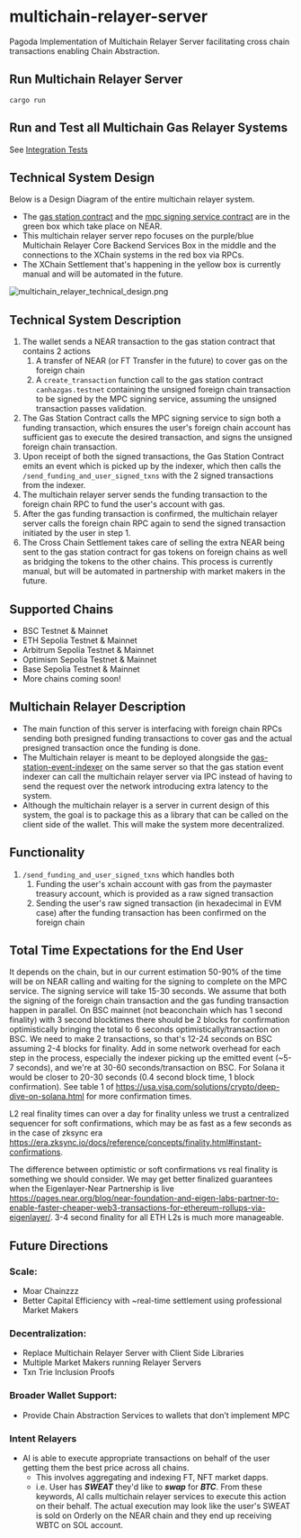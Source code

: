 # multichain-relayer-server
Pagoda Implementation of Multichain Relayer Server facilitating cross chain transactions enabling Chain Abstraction.

## Run Multichain Relayer Server
`cargo run`

## Run and Test all Multichain Gas Relayer Systems
See [Integration Tests](https://github.com/near/multichain-relayer-server/blob/main/integration_tests/README.md)

## Technical System Design
Below is a Design Diagram of the entire multichain relayer system.

- The [gas station contract](https://github.com/near/multichain-gas-station-contract) and the [mpc signing service contract](https://github.com/near/mpc-recovery/tree/main/contract) are in the green box which take place on NEAR.
- This multichain relayer server repo focuses on the purple/blue Multichain Relayer Core Backend Services Box in the middle and the connections to the XChain systems in the red box via RPCs.
- The XChain Settlement that's happening in the yellow box is currently manual and will be automated in the future.

![multichain_relayer_technical_design.png](multichain_relayer_technical_design.png)

## Technical System Description
1. The wallet sends a NEAR transaction to the gas station contract that contains 2 actions
   1. A transfer of NEAR (or FT Transfer in the future) to cover gas on the foreign chain
   2. A `create_transaction` function call to the gas station contract `canhazgas.testnet` containing the unsigned foreign chain transaction to be signed by the MPC signing service, assuming the unsigned transaction passes validation.
2. The Gas Station Contract calls the MPC signing service to sign both a funding transaction, which ensures the user's foreign chain account has sufficient gas to execute the desired transaction, and signs the unsigned foreign chain transaction.
3. Upon receipt of both the signed transactions, the Gas Station Contract emits an event which is picked up by the indexer, which then calls the `/send_funding_and_user_signed_txns` with the 2 signed transactions from the indexer.
4. The multichain relayer server sends the funding transaction to the foreign chain RPC to fund the user's account with gas.
5. After the gas funding transaction is confirmed, the multichain relayer server calls the foreign chain RPC again to send the signed transaction initiated by the user in step 1.
6. The Cross Chain Settlement takes care of selling the extra NEAR being sent to the gas station contract for gas tokens on foreign chains as well as bridging the tokens to the other chains. This process is currently manual, but will be automated in partnership with market makers in the future.

## Supported Chains
- BSC Testnet & Mainnet 
- ETH Sepolia Testnet & Mainnet
- Arbitrum Sepolia Testnet & Mainnet
- Optimism Sepolia Testnet & Mainnet
- Base Sepolia Testnet & Mainnet
- More chains coming soon!

## Multichain Relayer Description
- The main function of this server is interfacing with foreign chain RPCs sending both presigned funding transactions to cover gas and the actual presigned transaction once the funding is done. 
- The Multichain relayer is meant to be deployed alongside the [gas-station-event-indexer](https://github.com/near/gas-station-event-indexer) on the same server so that the gas station event indexer can call the multichain relayer server via IPC instead of having to send the request over the network introducing extra latency to the system.
- Although the multichain relayer is a server in current design of this system, the goal is to package this as a library that can be called on the client side of the wallet. This will make the system more decentralized.
 

## Functionality
1. `/send_funding_and_user_signed_txns` which handles both
   1. Funding the user's xchain account with gas from the paymaster treasury account, which is provided as a raw signed transaction
   2. Sending the user's raw signed transaction (in hexadecimal in EVM case) after the funding transaction has been confirmed on the foreign chain

## Total Time Expectations for the End User
It depends on the chain, but in our current estimation 50-90% of the time will be on NEAR calling and waiting for the signing to complete on the MPC service. 
The signing service will take 15-30 seconds. 
We assume that both the signing of the foreign chain transaction and the gas funding transaction happen in parallel. 
On BSC mainnet (not beaconchain which has 1 second finality) with 3 second blocktimes there should be 2 blocks for confirmation optimistically bringing the total to 6 seconds optimistically/transaction on BSC. 
We need to make 2 transactions, so that's 12-24 seconds on BSC assuming 2-4 blocks for finality. Add in some network overhead for each step in the process, especially the indexer picking up the emitted event (~5-7 seconds), and we're at 30-60 seconds/transaction on BSC. 
For Solana it would be closer to 20-30 seconds (0.4 second block time, 1 block confirmation). See table 1 of https://usa.visa.com/solutions/crypto/deep-dive-on-solana.html for more confirmation times. 


L2 real finality times can over a day for finality unless we trust a centralized sequencer for soft confirmations, which may be as fast as a few seconds as in the case of zksync era https://era.zksync.io/docs/reference/concepts/finality.html#instant-confirmations.

The difference between optimistic or soft confirmations vs real finality is something we should consider. We may get better finalized guarantees when the Eigenlayer-Near Partnership is live https://pages.near.org/blog/near-foundation-and-eigen-labs-partner-to-enable-faster-cheaper-web3-transactions-for-ethereum-rollups-via-eigenlayer/. 3-4 second finality for all ETH L2s is much more manageable.

## Future Directions
### Scale:
- Moar Chainzzz
- Better Capital Efficiency with ~real-time settlement using professional Market Makers
### Decentralization:
- Replace Multichain Relayer Server with Client Side Libraries
- Multiple Market Makers running Relayer Servers
- Txn Trie Inclusion Proofs
### Broader Wallet Support:
- Provide Chain Abstraction Services to wallets that don’t implement MPC
### Intent Relayers
- AI is able to execute appropriate transactions on behalf of the user getting them the best price across all chains. 
  - This involves aggregating and indexing FT, NFT market dapps.
  - i.e. User has **_SWEAT_** they'd like to **_swap_** for **_BTC_**. From these keywords, AI calls multichain relayer services to execute this action on their behalf. The actual execution may look like the user's SWEAT is sold on Orderly on the NEAR chain and they end up receiving WBTC on SOL account. 


